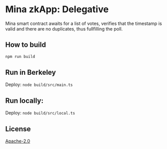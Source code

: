 # Mina zkApp: Delegative

Mina smart contract awaits for a list of votes, verifies that the timestamp is valid and there are no duplicates, thus
fullfilling the poll.


## How to build

```sh
npm run build
```

## Run in Berkeley

Deploy: `node build/src/main.ts`

## Run locally:

Deploy: `node build/src/local.ts`

## License

[Apache-2.0](LICENSE)

